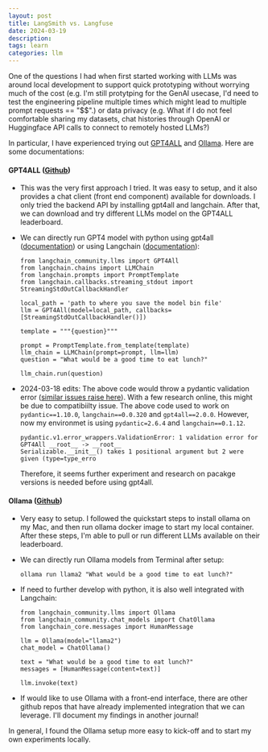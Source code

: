 ```yaml
---
layout: post
title: LangSmith vs. Langfuse
date: 2024-03-19
description: 
tags: learn
categories: llm
---
```

One of the questions I had when first started working with LLMs was around local development to support quick prototyping without worrying much of the cost (e.g. I'm still protytping for the GenAI usecase, I'd need to test the engineering pipeline multiple times which might lead to multiple prompt requests == "$$".) or data privacy (e.g. What if I do not feel comfortable sharing my datasets, chat histories through OpenAI or Huggingface API calls to connect to remotely hosted LLMs?)

In particular, I have experienced trying out [GPT4ALL](https://gpt4all.io/index.html) and [Ollama](https://ollama.com). Here are some documentations:


#### GPT4ALL ([Github](https://github.com/nomic-ai/gpt4all))
- This was the very first approach I tried. It was easy to setup, and it also provides a chat client (front end component) available for downloads. I only tried the backend API by installing gpt4all and langchain. After that, we can download and try different LLMs model on the GPT4ALL leaderboard.

- We can directly run GPT4 model with python using gpt4all ([documentation](https://docs.gpt4all.io)) or using Langchain ([documentation](https://python.langchain.com/docs/integrations/llms/gpt4all)):
  ```{python}
  from langchain_community.llms import GPT4All
  from langchain.chains import LLMChain
  from langchain.prompts import PromptTemplate
  from langchain.callbacks.streaming_stdout import StreamingStdOutCallbackHandler

  local_path = 'path to where you save the model bin file'
  llm = GPT4All(model=local_path, callbacks=[StreamingStdOutCallbackHandler()])

  template = """{question}"""

  prompt = PromptTemplate.from_template(template)
  llm_chain = LLMChain(prompt=prompt, llm=llm)
  question = "What would be a good time to eat lunch?"

  llm_chain.run(question)
  ````
- 2024-03-18 edits: The above code would throw a pydantic validation error ([similar issues raise here](https://github.com/langchain-ai/langchain/issues/7778)). With a few research online, this might be due to compatibiilty issue. The above code used to work on `pydantic==1.10.0`, `langchain==0.0.320` and `gpt4all==2.0.0`. However, now my environmet is using `pydantic=2.6.4` and `langchain==0.1.12`. 
  ```
  pydantic.v1.error_wrappers.ValidationError: 1 validation error for GPT4All __root__ -> __root__
  Serializable.__init__() takes 1 positional argument but 2 were given (type=type_erro
  ```
  Therefore, it seems further experiment and research on pacakge versions is needed before using gpt4all.



#### Ollama ([Github](https://github.com/ollama/ollama))
- Very easy to setup. I followed the quickstart steps to install ollama on my Mac, and then run ollama docker image to start my local container. After these steps, I'm able to pull or run different LLMs available on their leaderboard.

- We can directly run Ollama models from Terminal after setup:
  ```
  ollama run llama2 "What would be a good time to eat lunch?"
  ```

- If need to further develop with python, it is also well integrated with Langchain:
  ```{python}
  from langchain_community.llms import Ollama
  from langchain_community.chat_models import ChatOllama
  from langchain_core.messages import HumanMessage

  llm = Ollama(model="llama2")
  chat_model = ChatOllama()

  text = "What would be a good time to eat lunch?"
  messages = [HumanMessage(content=text)]

  llm.invoke(text)
  ````

- If would like to use Ollama with a front-end interface, there are other github repos that have already implemented integration that we can leverage. I'll document my findings in another journal!


In general, I found the Ollama setup more easy to kick-off and to start my own experiments locally.

